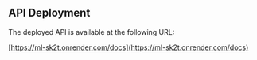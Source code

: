 ## API Deployment

The deployed API is available at the following URL:

[https://ml-sk2t.onrender.com/docs](https://ml-sk2t.onrender.com/docs)
